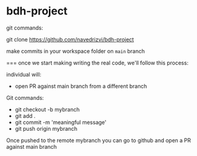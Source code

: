 # bdh-project


git commands:

git clone https://github.com/navedrizvi/bdh-project

make commits in your workspace folder on `main` branch

===
once we start making writing the real code, we'll follow this process:

individual will:
- open PR against main branch from a different branch

Git commands:
- git checkout -b mybranch
- git add .
- git commit -m 'meaningful message'
- git push origin mybranch

Once pushed to the remote mybranch you can go to github and open a PR against main branch